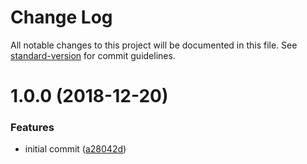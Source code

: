 # Change Log

All notable changes to this project will be documented in this file. See [standard-version](https://github.com/conventional-changelog/standard-version) for commit guidelines.

<a name="1.0.0"></a>
# 1.0.0 (2018-12-20)


### Features

* initial commit ([a28042d](https://github.com/rynclark/enhanced-farm/commit/a28042d))
